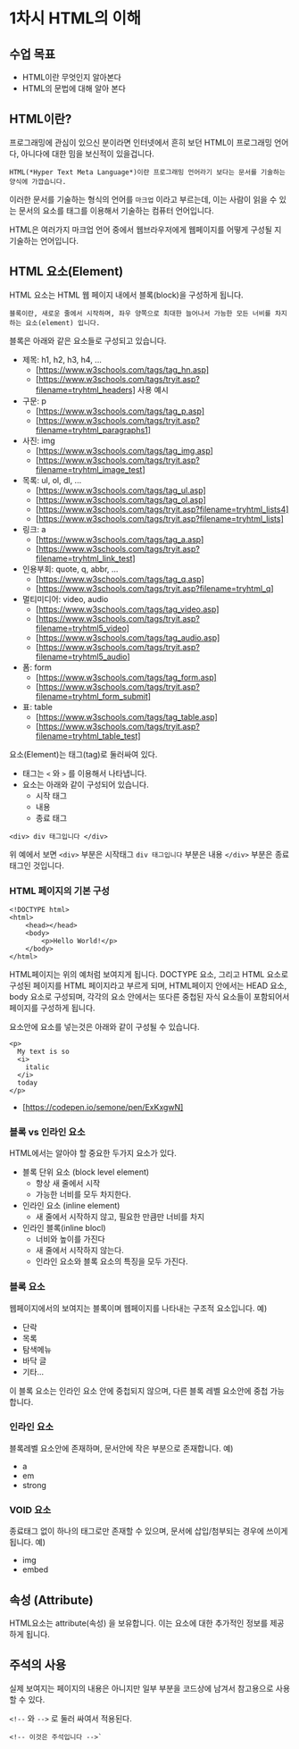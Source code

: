 # 1차시 HTML의 이해

## 수업 목표

* HTML이란 무엇인지 알아본다
* HTML의 문법에 대해 알아 본다

## HTML이란?

프로그래밍에 관심이 있으신 분이라면 인터넷에서 흔히 보던 HTML이 프로그래밍 언어다, 아니다에 대한 밈을 보신적이 있을겁니다.

```
HTML(*Hyper Text Meta Language*)이란 프로그래밍 언어라기 보다는 문서를 기술하는 양식에 가깝습니다.
```

이러한 문서를 기술하는 형식의 언어를 `마크업` 이라고 부르는데, 이는 사람이 읽을 수 있는 문서의 요소를 태그를 이용해서 기술하는 컴퓨터 언어입니다.

HTML은 여러가지 마크업 언어 중에서 웹브라우저에게 웹페이지를 어떻게 구성될 지 기술하는 언어입니다.

## HTML 요소(Element)

HTML 요소는 HTML 웹 페이지 내에서 블록(block)을 구성하게 됩니다.

```
블록이란, 새로운 줄에서 시작하며, 좌우 양쪽으로 최대한 늘어나서 가능한 모든 너비를 차지하는 요소(element) 입니다.
```

블록은 아래와 같은 요소들로 구성되고 있습니다.

* 제목: h1, h2, h3, h4, ...
  *  [https://www.w3schools.com/tags/tag_hn.asp]
  *  [https://www.w3schools.com/tags/tryit.asp?filename=tryhtml_headers] 사용 예시
* 구문: p
  *  [https://www.w3schools.com/tags/tag_p.asp]
  *  [https://www.w3schools.com/tags/tryit.asp?filename=tryhtml_paragraphs1]
* 사진: img
  *  [https://www.w3schools.com/tags/tag_img.asp]
  *  [https://www.w3schools.com/tags/tryit.asp?filename=tryhtml_image_test]
* 목록: ul, ol, dl, ...
  *  [https://www.w3schools.com/tags/tag_ul.asp]
  *  [https://www.w3schools.com/tags/tag_ol.asp]
  *  [https://www.w3schools.com/tags/tryit.asp?filename=tryhtml_lists4]
  *  [https://www.w3schools.com/tags/tryit.asp?filename=tryhtml_lists]
* 링크: a
  *  [https://www.w3schools.com/tags/tag_a.asp]
  *  [https://www.w3schools.com/tags/tryit.asp?filename=tryhtml_link_test]
* 인용부회: quote, q, abbr, ...
  *  [https://www.w3schools.com/tags/tag_q.asp]
  *  [https://www.w3schools.com/tags/tryit.asp?filename=tryhtml_q]
* 멀티미디어: video, audio
  *  [https://www.w3schools.com/tags/tag_video.asp]
  *  [https://www.w3schools.com/tags/tryit.asp?filename=tryhtml5_video]
  *  [https://www.w3schools.com/tags/tag_audio.asp]
  *  [https://www.w3schools.com/tags/tryit.asp?filename=tryhtml5_audio]
* 폼: form
  *  [https://www.w3schools.com/tags/tag_form.asp]
  *  [https://www.w3schools.com/tags/tryit.asp?filename=tryhtml_form_submit]
* 표: table
  *  [https://www.w3schools.com/tags/tag_table.asp]
  *  [https://www.w3schools.com/tags/tryit.asp?filename=tryhtml_table_test]
  
요소(Element)는 태그(tag)로 둘러싸여 있다.
* 태그는 `<` 와 `>` 를 이용해서 나타냅니다.
* 요소는 아래와 같이 구성되어 있습니다.
  *  시작 태그
  *  내용
  *  종료 태그
  
```
<div> div 태그입니다 </div>
```
위 예에서 보면
`<div>` 부분은 시작태그
`div 태그입니다` 부분은 내용
`</div>` 부분은 종료 태그인 것입니다.

### HTML 페이지의 기본 구성

```
<!DOCTYPE html>
<html>
    <head></head>
    <body>
        <p>Hello World!</p>
    </body>
</html>
```

HTML페이지는 위의 예처럼 보여지게 됩니다.
DOCTYPE 요소, 그리고 HTML 요소로 구성된 페이지를 HTML 페이지라고 부르게 되며,
HTML페이지 안에서는 HEAD 요소, body 요소로 구성되며, 각각의 요소 안에서는 또다른 중첩된 자식 요소들이 포함되어서 페이지를 구성하게 됩니다.

요소안에 요소를 넣는것은 아래와 같이 구성될 수 있습니다.

```
<p>
  My text is so 
  <i>
    italic
  </i> 
  today
</p>
```
* [https://codepen.io/semone/pen/ExKxgwN]

### 블록 vs 인라인 요소

HTML에서는 알아야 할 중요한 두가지 요소가 있다.

* 블록 단위 요소 (block level element)
  *  항상 새 줄에서 시작
  * 가능한 너비를 모두 차지한다.
* 인라인 요소 (inline element)
  *  새 줄에서 시작하지 않고, 필요한 만큼만 너비를 차지
* 인라인 블록(inline blocl)
  *  너비와 높이를 가진다
  *  새 줄에서 시작하지 않는다.
  *  인라인 요소와 블록 요소의 특징을 모두 가진다.
  
### 블록 요소

웹페이지에서의 보여지는 블록이며 웹페이지를 나타내는 구조적 요소입니다.
예)
* 단락
* 목록
* 탐색메뉴
* 바닥 글
* 기타...

이 블록 요소는 인라인 요소 안에 중첩되지 않으며, 다른 블록 레벨 요소안에 중첩 가능합니다.

### 인라인 요소

블록레벨 요소안에 존재하며, 문서안에 작은 부분으로 존재합니다.
예)
* a
* em
* strong

### VOID 요소

종료태그 없이 하나의 태그로만 존재할 수 있으며, 문서에 삽입/첨부되는 경우에 쓰이게 됩니다.
예)
* img
* embed

## 속성 (Attribute)

HTML요소는 attribute(속성) 을 보유합니다.
이는 요소에 대한 추가적인 정보를 제공하게 됩니다.

## 주석의 사용
실제 보여지는 페이지의 내용은 아니지만 일부 부분을 코드상에 남겨서 참고용으로 사용할 수 있다.

`<!--` 와 `-->` 로 둘러 싸여서 적용된다.

```
<!-- 이것은 주석입니다 -->`
```

